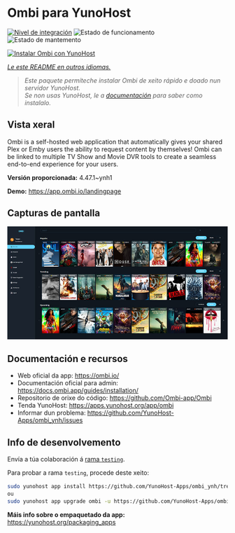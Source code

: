 <!--
NOTA: Este README foi creado automáticamente por <https://github.com/YunoHost/apps/tree/master/tools/readme_generator>
NON debe editarse manualmente.
-->

# Ombi para YunoHost

[![Nivel de integración](https://apps.yunohost.org/badge/integration/ombi)](https://ci-apps.yunohost.org/ci/apps/ombi/)
![Estado de funcionamento](https://apps.yunohost.org/badge/state/ombi)
![Estado de mantemento](https://apps.yunohost.org/badge/maintained/ombi)

[![Instalar Ombi con YunoHost](https://install-app.yunohost.org/install-with-yunohost.svg)](https://install-app.yunohost.org/?app=ombi)

*[Le este README en outros idiomas.](./ALL_README.md)*

> *Este paquete permíteche instalar Ombi de xeito rápido e doado nun servidor YunoHost.*  
> *Se non usas YunoHost, le a [documentación](https://yunohost.org/install) para saber como instalalo.*

## Vista xeral

Ombi is a self-hosted web application that automatically gives your shared Plex or Emby users the ability to request content by themselves! Ombi can be linked to multiple TV Show and Movie DVR tools to create a seamless end-to-end experience for your users.


**Versión proporcionada:** 4.47.1~ynh1

**Demo:** <https://app.ombi.io/landingpage>

## Capturas de pantalla

![Captura de pantalla de Ombi](./doc/screenshots/screenshot.jpg)

## Documentación e recursos

- Web oficial da app: <https://ombi.io/>
- Documentación oficial para admin: <https://docs.ombi.app/guides/installation/>
- Repositorio de orixe do código: <https://github.com/Ombi-app/Ombi>
- Tenda YunoHost: <https://apps.yunohost.org/app/ombi>
- Informar dun problema: <https://github.com/YunoHost-Apps/ombi_ynh/issues>

## Info de desenvolvemento

Envía a túa colaboración á [rama `testing`](https://github.com/YunoHost-Apps/ombi_ynh/tree/testing).

Para probar a rama `testing`, procede deste xeito:

```bash
sudo yunohost app install https://github.com/YunoHost-Apps/ombi_ynh/tree/testing --debug
ou
sudo yunohost app upgrade ombi -u https://github.com/YunoHost-Apps/ombi_ynh/tree/testing --debug
```

**Máis info sobre o empaquetado da app:** <https://yunohost.org/packaging_apps>
